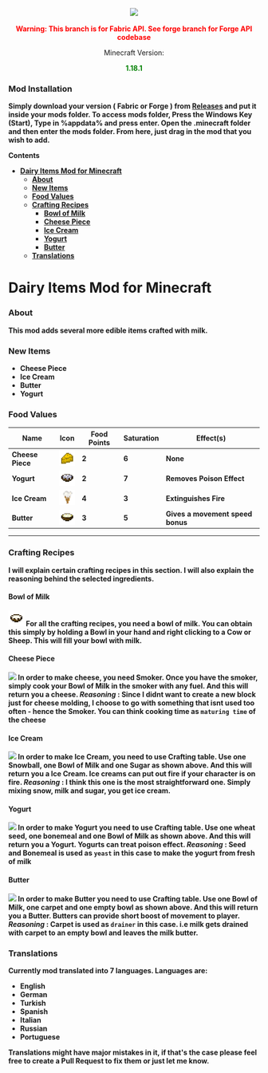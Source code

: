 <p align="center">
  <img src="https://i.imgur.com/fGswrK5.png" />
</p>

<p align="center" style="color:red; font-weight:bold">Warning: This branch is for <b>Fabric</b> API. See forge branch for Forge API codebase</p>
<div style="display: block" align="center">Minecraft Version: <p style="color: green"> <b>1.18.1<b/></p></div>

### Mod Installation
Simply download your version ( Fabric or Forge ) from [Releases](https://github.com/BlocTheWorker/MC-Dairy-Items-Mod/releases) and put it inside your mods folder.
To access mods folder, Press the Windows Key (Start), Type in %appdata% and press enter. Open the .minecraft folder and then enter the mods folder. From here, just drag in the mod that you wish to add.


**Contents**

- [Dairy Items Mod for Minecraft](#dairy-items-mod-for-minecraft)
    + [About](#about)
    + [New Items](#new-items)
    + [Food Values](#food-values)
    + [Crafting Recipes](#crafting-recipes)
      - [Bowl of Milk](#bowl-of-milk)
      - [Cheese Piece](#cheese-piece)
      - [Ice Cream](#ice-cream)
      - [Yogurt](#yogurt)
      - [Butter](#butter)
    + [Translations](#translations)

# Dairy Items Mod for Minecraft

### About

This mod adds several more edible items crafted with milk. 

### New Items

- Cheese Piece 
- Ice Cream
- Butter
- Yogurt


### Food Values

                    
| Name  | Icon | Food Points | Saturation | Effect(s) |
| ------------- | ------------- | ------------- | ------------- | ------------- |
 Cheese Piece  | ![cheese](src/main/resources/assets/dairy/textures/item/cheese_item.png?raw=true "Cheese") |  2 | 6 | None |
| Yogurt  | ![Yogurt](src/main/resources/assets/dairy/textures/item/yogurt_item.png?raw=true "Yogurt") |  2 | 7 | Removes Poison Effect |
| Ice Cream  | ![Ice Cream](src/main/resources/assets/dairy/textures/item/icecream_item.png?raw=true "Ice Cream") |  4 | 3 | Extinguishes Fire |
| Butter  | ![Butter](src/main/resources/assets/dairy/textures/item/butter_item.png?raw=true "Butter") |  3 | 5 | Gives a movement speed bonus |
                
----

### Crafting Recipes
I will explain certain crafting recipes in this section. I will also explain the reasoning behind the selected ingredients. 


#### Bowl of Milk 
![Bowl of Milk](src/main/resources/assets/dairy/textures/item/milk_bowl_item.png?raw=true "Bowl of Milk")
For all the crafting recipes, you need a bowl of milk. You can obtain this simply by holding a Bowl in your hand and right clicking to a Cow or Sheep. This will fill your bowl with milk.

#### Cheese Piece
![](https://i.imgur.com/s8SxNpl.png)
In order to make cheese, you need Smoker. Once you have the smoker, simply cook your Bowl of Milk in the smoker with any fuel. And this will return you a cheese.
_**Reasoning**_ : Since I didnt want to create a new block just for cheese molding, I choose to go with something that isnt used too often - hence the Smoker. You can think cooking time as `maturing time` of the cheese

#### Ice Cream
![](https://i.imgur.com/CLT5d1O.png)
In order to make Ice Cream, you need to use Crafting table. 
Use one Snowball, one Bowl of Milk and one Sugar as shown above.
And this will return you a Ice Cream. Ice creams can put out fire if your character is on fire.
_**Reasoning**_ : I think this one is the most straightforward one. Simply mixing snow, milk and sugar, you get ice cream. 

#### Yogurt
![](https://i.imgur.com/YJedQ4q.png)
In order to make Yogurt you need to use Crafting table. 
Use one wheat seed, one bonemeal and one Bowl of Milk as shown above.
And this will return you a Yogurt. Yogurts can treat poison effect.
_**Reasoning**_ : Seed and Bonemeal is used as `yeast` in this case to make the yogurt from fresh of milk 

#### Butter
![](https://i.imgur.com/w7vIioN.png)
In order to make Butter you need to use Crafting table. 
Use one Bowl of Milk, one carpet and one empty bowl as shown above.
And this will return you a Butter. Butters can provide short boost of movement to player.
_**Reasoning**_ : Carpet is used as `drainer` in this case. i.e milk gets drained with carpet to an empty bowl and leaves the milk butter. 

### Translations
Currently mod translated into 7 languages. Languages are: 
- English
- German
- Turkish
- Spanish
- Italian
- Russian
- Portuguese 

Translations might have major mistakes in it, if that's the case please feel free to create a Pull Request to fix them or just let me know.
